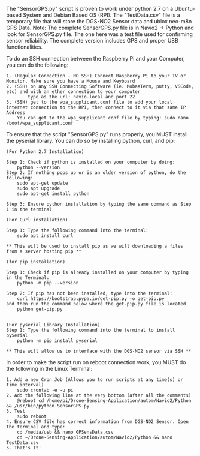 The "SensorGPS.py" script is proven to work under python 2.7 on a Ubuntu-based System and Debian Based OS (RPI).
The "TestData.csv" file is a temporary file that will store the DGS-NO2 Sensor data and ublox neo-m8n GPS Data. Note: The complete SensorGPS.py file is in Navio2 -> Python and look for SensorGPS.py file. The one here was a test file used for confirming sensor reliability. The complete version includes GPS and proper USB functionalities.

To do an SSH connection between the Raspberry Pi and your Computer, you can do the following:

	1. (Regular Connection - NO SSH) Connect Raspberry Pi to your TV or Monitor. Make sure you have a Mouse and Keyboard
	2. (SSH) on any SSH Connecting Software (ie. MobaXTerm, putty, VSCode, etc) and with an ether connection to your computer
            type as the url: navio.local and port 22
	3. (SSH) get to the wpa_supplicant.conf file to add your local internet connection to the RPI, then connect to it via that same IP Address
	    You can get to the wpa_supplicant.conf file by typing: sudo nano /boot/wpa_supplicant.conf 

To ensure that the script "SensorGPS.py" runs properly, you MUST install the pyserial library.
You can do so by installing python, curl, and pip:
	
	(For Python 2.7 Installation)

	Step 1: Check if python is installed on your computer by doing:
		python --version
	Step 2: If nothing pops up or is an older version of python, do the following:
		sudo apt-get update
		sudo apt upgrade
		sudo apt-get install python
	
	Step 3: Ensure python installation by typing the same command as Step 1 in the terminal
	
	(For Curl installation)
	
	Step 1: Type the following command into the terminal:
		sudo apt install curl
		
	** This will be used to install pip as we will downloading a files from a server hosting pip **
	
	(for pip installation)
	
	Step 1: Check if pip is already installed on your computer by typing in the Terminal:
		python -m pip --version
	
	Step 2: If pip has not been installed, type into the terminal: 
		curl https://bootstrap.pypa.io/get-pip.py -o get-pip.py
	and then run the command below where the get-pip.py file is located
		python get-pip.py
		
	
	(For pyserial Library Installation)
	Step 1: Type the following command into the terminal to install pySerial
		python -m pip install pyserial
	
	** This will allow us to interface with the DGS-NO2 sensor via SSH **


In order to make the script run on reboot connection work, you MUST do the following in the Linux Terminal:

	1. Add a new Cron Job (Allows you to run scripts at any time(s) or time interval)
		sudo crontab -e -u pi
	2. Add the following line at the very bottom (after all the comments)
		@reboot cd /home/pi/Drone-Sensing-Application/autom/Navio2/Python && /usr/bin/python SensorGPS.py 
	3. Test
		sudo reboot
  	4. Ensure CSV file has correct information from DGS-NO2 Sensor. Open the terminal and type:
   		cd /media/usb && nano GPSensData.csv
   		cd ~/Drone-Sensing-Application/autom/Navio2/Python && nano TestData.csv
	5. That's It!
